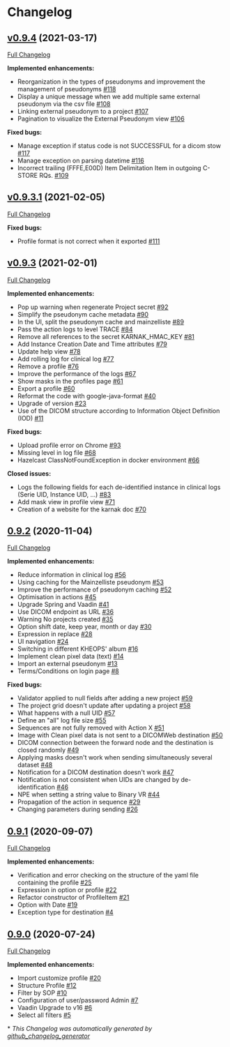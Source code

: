 # Changelog

## [v0.9.4](https://github.com/OsiriX-Foundation/karnak/tree/v0.9.4) (2021-03-17)

[Full Changelog](https://github.com/OsiriX-Foundation/karnak/compare/v0.9.3.1...v0.9.4)

**Implemented enhancements:**

- Reorganization in the types of pseudonyms and improvement the management of pseudonyms [\#118](https://github.com/OsiriX-Foundation/karnak/issues/118)
- Display a unique message when we add multiple  same external pseudonym via the csv file [\#108](https://github.com/OsiriX-Foundation/karnak/issues/108)
- Linking external pseudonym to a project [\#107](https://github.com/OsiriX-Foundation/karnak/issues/107)
- Pagination to visualize the External Pseudonym view [\#106](https://github.com/OsiriX-Foundation/karnak/issues/106)

**Fixed bugs:**

- Manage exception if status code is not SUCCESSFUL for a dicom stow [\#117](https://github.com/OsiriX-Foundation/karnak/issues/117)
- Manage exception on parsing datetime [\#116](https://github.com/OsiriX-Foundation/karnak/issues/116)
- Incorrect trailing \(FFFE,E00D\) Item Delimitation Item in outgoing C-STORE RQs. [\#109](https://github.com/OsiriX-Foundation/karnak/issues/109)

## [v0.9.3.1](https://github.com/OsiriX-Foundation/karnak/tree/v0.9.3.1) (2021-02-05)

[Full Changelog](https://github.com/OsiriX-Foundation/karnak/compare/v0.9.3...v0.9.3.1)

**Fixed bugs:**

- Profile format is not correct when it exported [\#111](https://github.com/OsiriX-Foundation/karnak/issues/111)

## [v0.9.3](https://github.com/OsiriX-Foundation/karnak/tree/v0.9.3) (2021-02-01)

[Full Changelog](https://github.com/OsiriX-Foundation/karnak/compare/0.9.2...v0.9.3)

**Implemented enhancements:**

- Pop up warning when regenerate Project secret [\#92](https://github.com/OsiriX-Foundation/karnak/issues/92)
- Simplify the pseudonym cache metadata [\#90](https://github.com/OsiriX-Foundation/karnak/issues/90)
- In the UI, split the pseudonym cache and mainzelliste [\#89](https://github.com/OsiriX-Foundation/karnak/issues/89)
- Pass the action logs to level TRACE [\#84](https://github.com/OsiriX-Foundation/karnak/issues/84)
- Remove all references to the secret KARNAK\_HMAC\_KEY [\#81](https://github.com/OsiriX-Foundation/karnak/issues/81)
- Add Instance Creation Date and Time attributes [\#79](https://github.com/OsiriX-Foundation/karnak/issues/79)
- Update help view [\#78](https://github.com/OsiriX-Foundation/karnak/issues/78)
- Add rolling log for clinical log [\#77](https://github.com/OsiriX-Foundation/karnak/issues/77)
- Remove a profile [\#76](https://github.com/OsiriX-Foundation/karnak/issues/76)
- Improve the performance of the logs [\#67](https://github.com/OsiriX-Foundation/karnak/issues/67)
- Show masks in the profiles page [\#61](https://github.com/OsiriX-Foundation/karnak/issues/61)
- Export a profile [\#60](https://github.com/OsiriX-Foundation/karnak/issues/60)
- Reformat the code with google-java-format [\#40](https://github.com/OsiriX-Foundation/karnak/issues/40)
- Upgrade of version [\#23](https://github.com/OsiriX-Foundation/karnak/issues/23)
- Use of the DICOM structure according to Information Object Definition \(IOD\) [\#11](https://github.com/OsiriX-Foundation/karnak/issues/11)

**Fixed bugs:**

-  Upload profile error on Chrome [\#93](https://github.com/OsiriX-Foundation/karnak/issues/93)
- Missing level in log file [\#68](https://github.com/OsiriX-Foundation/karnak/issues/68)
- Hazelcast ClassNotFoundException in docker environment [\#66](https://github.com/OsiriX-Foundation/karnak/issues/66)

**Closed issues:**

- Logs the following fields for each de-identified instance in clinical logs \(Serie UID, Instance UID, ...\) [\#83](https://github.com/OsiriX-Foundation/karnak/issues/83)
- Add mask view in profile view [\#71](https://github.com/OsiriX-Foundation/karnak/issues/71)
-  Creation of a website for the karnak doc [\#70](https://github.com/OsiriX-Foundation/karnak/issues/70)

## [0.9.2](https://github.com/OsiriX-Foundation/karnak/tree/0.9.2) (2020-11-04)

[Full Changelog](https://github.com/OsiriX-Foundation/karnak/compare/0.9.1...0.9.2)

**Implemented enhancements:**

-  Reduce information in clinical log [\#56](https://github.com/OsiriX-Foundation/karnak/issues/56)
- Using caching for the Mainzelliste pseudonym [\#53](https://github.com/OsiriX-Foundation/karnak/issues/53)
- Improve the performance of pseudonym caching [\#52](https://github.com/OsiriX-Foundation/karnak/issues/52)
- Optimisation in actions [\#45](https://github.com/OsiriX-Foundation/karnak/issues/45)
- Upgrade Spring and Vaadin [\#41](https://github.com/OsiriX-Foundation/karnak/issues/41)
- Use DICOM endpoint as URL [\#36](https://github.com/OsiriX-Foundation/karnak/issues/36)
- Warning No projects created [\#35](https://github.com/OsiriX-Foundation/karnak/issues/35)
- Option shift date, keep year, month or day [\#30](https://github.com/OsiriX-Foundation/karnak/issues/30)
- Expression in replace [\#28](https://github.com/OsiriX-Foundation/karnak/issues/28)
- UI navigation [\#24](https://github.com/OsiriX-Foundation/karnak/issues/24)
- Switching in different KHEOPS' album [\#16](https://github.com/OsiriX-Foundation/karnak/issues/16)
- Implement clean pixel data \(text\) [\#14](https://github.com/OsiriX-Foundation/karnak/issues/14)
- Import an external pseudonym [\#13](https://github.com/OsiriX-Foundation/karnak/issues/13)
- Terms/Conditions on login page [\#8](https://github.com/OsiriX-Foundation/karnak/issues/8)

**Fixed bugs:**

- Validator applied to null fields after adding a new project [\#59](https://github.com/OsiriX-Foundation/karnak/issues/59)
- The project grid doesn't update after updating a project [\#58](https://github.com/OsiriX-Foundation/karnak/issues/58)
- What happens with a null UID [\#57](https://github.com/OsiriX-Foundation/karnak/issues/57)
- Define an "all" log file size [\#55](https://github.com/OsiriX-Foundation/karnak/issues/55)
- Sequences are not fully removed with Action X [\#51](https://github.com/OsiriX-Foundation/karnak/issues/51)
- Image with Clean pixel data is not sent to a DICOMWeb destination [\#50](https://github.com/OsiriX-Foundation/karnak/issues/50)
- DICOM connection between the forward node and the destination is closed randomly [\#49](https://github.com/OsiriX-Foundation/karnak/issues/49)
- Applying masks doesn't work when sending simultaneously several dataset [\#48](https://github.com/OsiriX-Foundation/karnak/issues/48)
- Notification for a DICOM destination doesn't work [\#47](https://github.com/OsiriX-Foundation/karnak/issues/47)
- Notification is not consistent when UIDs are changed by de-identification [\#46](https://github.com/OsiriX-Foundation/karnak/issues/46)
- NPE when setting a string value to Binary VR [\#44](https://github.com/OsiriX-Foundation/karnak/issues/44)
- Propagation of the action in sequence [\#29](https://github.com/OsiriX-Foundation/karnak/issues/29)
- Changing parameters during sending [\#26](https://github.com/OsiriX-Foundation/karnak/issues/26)

## [0.9.1](https://github.com/OsiriX-Foundation/karnak/tree/0.9.1) (2020-09-07)

[Full Changelog](https://github.com/OsiriX-Foundation/karnak/compare/0.9.0...0.9.1)

**Implemented enhancements:**

- Verification and error checking on the structure of the yaml file containing the profile [\#25](https://github.com/OsiriX-Foundation/karnak/issues/25)
- Expression in option or profile [\#22](https://github.com/OsiriX-Foundation/karnak/issues/22)
- Refactor constructor of ProfileItem [\#21](https://github.com/OsiriX-Foundation/karnak/issues/21)
- Option with Date [\#19](https://github.com/OsiriX-Foundation/karnak/issues/19)
- Exception type for destination [\#4](https://github.com/OsiriX-Foundation/karnak/issues/4)

## [0.9.0](https://github.com/OsiriX-Foundation/karnak/tree/0.9.0) (2020-07-24)

[Full Changelog](https://github.com/OsiriX-Foundation/karnak/compare/a8c8ee12a688add4caef2097ce5cc7c115180fbb...0.9.0)

**Implemented enhancements:**

- Import customize profile [\#20](https://github.com/OsiriX-Foundation/karnak/issues/20)
- Structure Profile [\#12](https://github.com/OsiriX-Foundation/karnak/issues/12)
- Filter by SOP [\#10](https://github.com/OsiriX-Foundation/karnak/issues/10)
- Configuration of user/password Admin [\#7](https://github.com/OsiriX-Foundation/karnak/issues/7)
- Vaadin Upgrade to v16 [\#6](https://github.com/OsiriX-Foundation/karnak/issues/6)
- Select all filters [\#5](https://github.com/OsiriX-Foundation/karnak/issues/5)



\* *This Changelog was automatically generated by [github_changelog_generator](https://github.com/github-changelog-generator/github-changelog-generator)*
